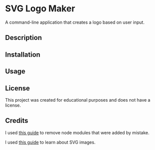 # SVG Logo Maker
A command-line application that creates a logo based on user input. 

## Description 

## Installation 

## Usage 

## License 

This project was created for educational purposes and does not have a license. 

## Credits 

I used [this guide](https://gist.github.com/lmcneel/45594e550a3403d589bdcaad38138a83) to remove node modules that were added by mistake. 

I used [this guide](https://developer.mozilla.org/en-US/docs/Web/SVG) to learn about SVG images. 